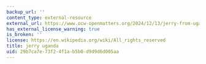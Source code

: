 ```yaml
---
backup_url: ''
content_type: external-resource
external_url: https://www.ocw-openmatters.org/2024/12/13/jerry-from-uganda-an-open-learners-story/?utm_source=rss&utm_medium=rss&utm_campaign=jerry-from-uganda-an-open-learners-story
has_external_license_warning: true
is_broken: ''
license: https://en.wikipedia.org/wiki/All_rights_reserved
title: jerry uganda
uid: 29b7ca7e-73f2-4f1a-b5b0-d9d9d6d005aa
---
```


